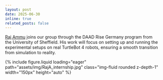 ```yaml
---
layout: post
date: 2025-06-30
inline: true
related_posts: false
---
```


<a href='https://www.linkedin.com/in/raj-ammu/'>Raj Ammu</a> joins our group through the DAAD Rise Germany program from the University of Sheffield. His work will focus on setting up and running the experimental setups on real TurtleBot 4 robots, ensuring a smooth transition from simulation to reality.
<div class="mt-3">
    {% include figure.liquid loading="eager" path="assets/img/RajA_internship.jpg" class="img-fluid rounded z-depth-1" width="150px" height="auto" %}
</div>